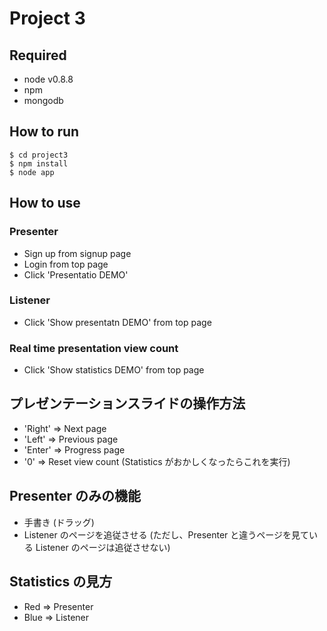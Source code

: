 Project 3
=========

Required
--------

* node v0.8.8
* npm
* mongodb

How to run
----------

    $ cd project3
    $ npm install
    $ node app

How to use
----------

### Presenter
* Sign up from signup page
* Login from top page
* Click 'Presentatio DEMO'

### Listener
* Click 'Show presentatn DEMO' from top page

### Real time presentation view count
* Click 'Show statistics DEMO' from top page

プレゼンテーションスライドの操作方法
------------------------------------

* 'Right' => Next page
* 'Left' => Previous page
* 'Enter' => Progress page
* '0' => Reset view count (Statistics がおかしくなったらこれを実行)

Presenter のみの機能
--------------------

* 手書き (ドラッグ)
* Listener のページを追従させる (ただし、Presenter と違うページを見ている Listener のページは追従させない)

Statistics の見方
-----------------
* Red => Presenter
* Blue => Listener
